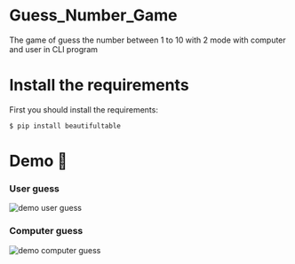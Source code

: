 # Guess_Number_Game
The game of guess the number between 1 to 10 with 2 mode with computer and user in CLI program 
# Install the requirements
First you should install the requirements:
```
$ pip install beautifultable 
```
# Demo :tada:
### User guess
![demo user guess](https://user-images.githubusercontent.com/77124662/128964714-8373c864-068a-4fb9-9440-2ec9d483ea44.PNG)
### Computer guess
![demo computer guess](https://user-images.githubusercontent.com/77124662/128964742-23242864-4e72-46dd-84e5-5223cf3c7ca8.PNG)

